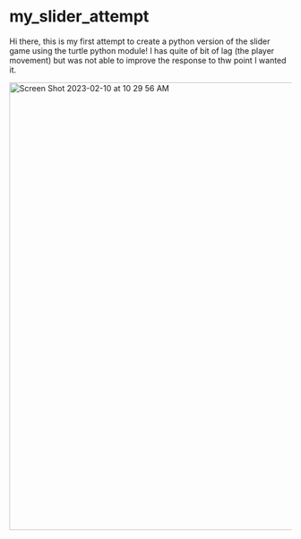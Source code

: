 # my_slider_attempt

Hi there, this is my first attempt to create a python version of the slider game using the turtle python module! I has quite of bit of lag (the player movement) but was not able to improve the response to thw point I wanted it.

<img width="800" alt="Screen Shot 2023-02-10 at 10 29 56 AM" src="https://user-images.githubusercontent.com/123129425/218130580-67531485-78c3-4639-b4a7-a5e1911532cb.png">
